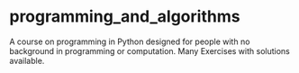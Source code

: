 # programming_and_algorithms
A course on programming in Python designed for people with no background in programming or computation. Many Exercises with solutions available.
